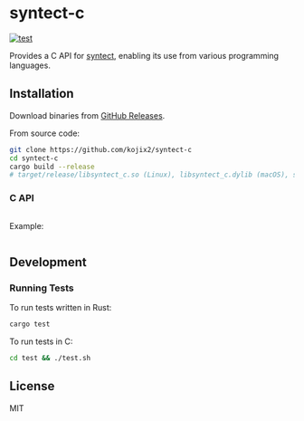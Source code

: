 # syntect-c

[![test](https://github.com/kojix2/syntect-c/actions/workflows/test.yml/badge.svg)](https://github.com/kojix2/syntect-c/actions/workflows/test.yml)

Provides a C API for [syntect](https://github.com/trishume/syntect), enabling its use from various programming languages.

## Installation

Download binaries from [GitHub Releases](https://github.com/kojix2/syntect-c/releases).

From source code:

```sh
git clone https://github.com/kojix2/syntect-c
cd syntect-c
cargo build --release
# target/release/libsyntect_c.so (Linux), libsyntect_c.dylib (macOS), syntect_c.dll (Windows)
```

### C API

```c
```

Example:

```c
```

## Development

### Running Tests

To run tests written in Rust:

```sh
cargo test
```

To run tests in C:

```sh
cd test && ./test.sh
```

## License

MIT

